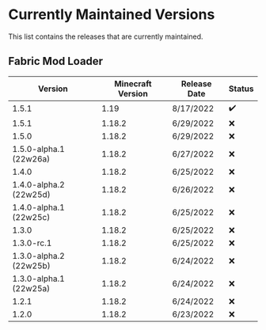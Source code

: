 # Currently Maintained Versions

This list contains the releases that are currently maintained.

## Fabric Mod Loader

<table>
<thead>
<tr>
<th>Version</th>
<th>Minecraft Version</th>
<th>Release Date</th>
<th>Status</th>
</tr>
</thead>
<tbody>
<tr>
<td>1.5.1</td>
<td>1.19</td>
<td>8/17/2022</td>
<td>✔️</td>
</tr>
<tr>
<td>1.5.1</td>
<td>1.18.2</td>
<td>6/29/2022</td>
<td>❌</td>
</tr>
<tr>
<td>1.5.0</td>
<td>1.18.2</td>
<td>6/29/2022</td>
<td>❌</td>
</tr>
<tr>
<td>1.5.0-alpha.1 (22w26a)</td>
<td>1.18.2</td>
<td>6/27/2022</td>
<td>❌</td>
</tr>
<tr>
<td>1.4.0</td>
<td>1.18.2</td>
<td>6/25/2022</td>
<td>❌</td>
</tr>
<tr>
<td>1.4.0-alpha.2 (22w25d)</td>
<td>1.18.2</td>
<td>6/26/2022</td>
<td>❌</td>
</tr>
<tr>
<td>1.4.0-alpha.1 (22w25c)</td>
<td>1.18.2</td>
<td>6/25/2022</td>
<td>❌</td>
</tr>
<tr>
<td>1.3.0</td>
<td>1.18.2</td>
<td>6/25/2022</td>
<td>❌</td>
</tr>
<tr>
<td>1.3.0-rc.1</td>
<td>1.18.2</td>
<td>6/25/2022</td>
<td>❌</td>
</tr>
<tr>
<td>1.3.0-alpha.2 (22w25b)</td>
<td>1.18.2</td>
<td>6/24/2022</td>
<td>❌</td>
</tr>
<tr>
<td>1.3.0-alpha.1 (22w25a)</td>
<td>1.18.2</td>
<td>6/24/2022</td>
<td>❌</td>
</tr>
<tr>
<td>1.2.1</td>
<td>1.18.2</td>
<td>6/24/2022</td>
<td>❌</td>
</tr>
<tr>
<td>1.2.0</td>
<td>1.18.2</td>
<td>6/23/2022</td>
<td>❌</td>
</tr>
</tbody>
</table>
